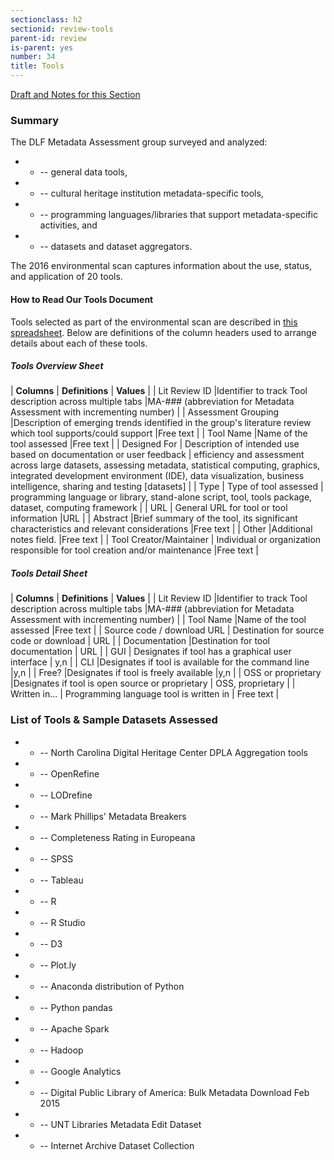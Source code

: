 ```yaml
---
sectionclass: h2
sectionid: review-tools
parent-id: review
is-parent: yes
number: 34
title: Tools
---
```

[Draft and Notes for this Section](https://docs.google.com/document/d/1rk6TThrSqpLNk-L0JgR3lk5b_M3M8n5xM2xggKHYVUw/edit#heading=h.nte3qkd91px7)

<h3>Summary</h3>

The DLF Metadata Assessment group surveyed and analyzed:

- - -- general data tools,
- - -- cultural heritage institution metadata-specific tools,
- - -- programming languages/libraries that support metadata-specific activities, and
- - -- datasets and dataset aggregators.

The 2016 environmental scan captures information about the use, status, and application of 20 tools.


<h4>How to Read Our Tools Document</h4>

Tools selected as part of the environmental scan are described in [this spreadsheet](https://docs.google.com/spreadsheets/d/1PCi_3pcWSFQ9fR54AxwO7LWuBUu2vbVw1etvw_UAl5g/edit?usp=sharing). Below are definitions of the column headers used to arrange details about each of these tools.

<h5>Tools Overview Sheet</h5>

| **Columns** | **Definitions** | **Values** |
| Lit Review ID |Identifier to track Tool description across multiple tabs |MA-### (abbreviation for Metadata Assessment with incrementing number) |
| Assessment Grouping |Description of emerging trends identified in the group's literature review which tool supports/could support |Free text |
| Tool Name |Name of the tool assessed |Free text |
| Designed For | Description of intended use based on documentation or user feedback | efficiency and assessment across large datasets, assessing metadata, statistical computing, graphics, integrated development environment (IDE), data visualization, business intelligence, sharing and testing [datasets] |
| Type | Type of tool assessed | programming language or library, stand-alone script, tool, tools package, dataset, computing framework |
| URL | General URL for tool or tool information |URL |
| Abstract |Brief summary of the tool, its significant characteristics and relevant considerations |Free text |
| Other |Additional notes field. |Free text |
| Tool Creator/Maintainer | Individual or organization responsible for tool creation and/or maintenance |Free text |

<h5>Tools Detail Sheet</h5>

| **Columns** | **Definitions** | **Values** |
| Lit Review ID |Identifier to track Tool description across multiple tabs |MA-### (abbreviation for Metadata Assessment with incrementing number) |
| Tool Name |Name of the tool assessed |Free text |
| Source code / download URL | Destination for source code or download | URL |
| Documentation |Destination for tool documentation | URL |
| GUI | Designates if tool has a graphical user interface | y,n |
| CLI |Designates if tool is available for the command line |y,n |
| Free? |Designates if tool is freely available |y,n |
| OSS or proprietary |Designates if tool is open source or proprietary | OSS, proprietary |
| Written in... | Programming language tool is written in | Free text |

<h3>List of Tools &amp; Sample Datasets Assessed</h3>

- - --  North Carolina Digital Heritage Center DPLA Aggregation tools
- - --  OpenRefine
- - --  LODrefine
- - --  Mark Phillips' Metadata Breakers
- - --  Completeness Rating in Europeana
- - --  SPSS
- - --  Tableau
- - --  R
- - --  R Studio
- - --  D3
- - --  Plot.ly
- - --  Anaconda distribution of Python
- - --  Python pandas
- - --  Apache Spark
- - --  Hadoop
- - --  Google Analytics
- - --  Digital Public Library of America: Bulk Metadata Download Feb 2015
- - --  UNT Libraries Metadata Edit Dataset
- - --  Internet Archive Dataset Collection
